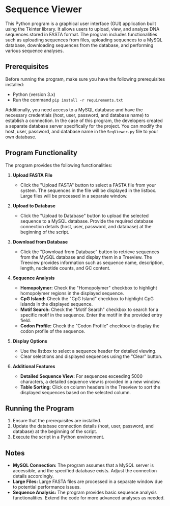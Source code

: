 # Sequence Viewer

This Python program is a graphical user interface (GUI) application built using the Tkinter library. It allows users to upload, view, and analyze DNA sequences stored in FASTA format. The program includes functionalities such as uploading sequences from files, uploading sequences to a MySQL database, downloading sequences from the database, and performing various sequence analyses.

## Prerequisites

Before running the program, make sure you have the following prerequisites installed:

- Python (version 3.x)
- Run the command ```pip install -r requirements.txt```

Additionally, you need access to a MySQL database and have the necessary credentials (host, user, password, and database name) to establish a connection. In the case of this program, the developers created a separate database server specifically for the project. You can modify the host, user, password, and database name in the ```SeqViewer.py``` file to your own database.

## Program Functionality

The program provides the following functionalities:

1. **Upload FASTA File**
   - Click the "Upload FASTA" button to select a FASTA file from your system. The sequences in the file will be displayed in the listbox. Large files will be processed in a separate window.

2. **Upload to Database**
   - Click the "Upload to Database" button to upload the selected sequence to a MySQL database. Provide the required database connection details (host, user, password, and database) at the beginning of the script.

3. **Download from Database**
   - Click the "Download from Database" button to retrieve sequences from the MySQL database and display them in a Treeview. The Treeview provides information such as sequence name, description, length, nucleotide counts, and GC content.

4. **Sequence Analysis**
   - **Homopolymer:** Check the "Homopolymer" checkbox to highlight homopolymer regions in the displayed sequence.
   - **CpG Island:** Check the "CpG Island" checkbox to highlight CpG islands in the displayed sequence.
   - **Motif Search:** Check the "Motif Search" checkbox to search for a specific motif in the sequence. Enter the motif in the provided entry field.
   - **Codon Profile:** Check the "Codon Profile" checkbox to display the codon profile of the sequence.

5. **Display Options**
   - Use the listbox to select a sequence header for detailed viewing.
   - Clear selections and displayed sequences using the "Clear" button.

6. **Additional Features**
   - **Detailed Sequence View:** For sequences exceeding 5000 characters, a detailed sequence view is provided in a new window.
   - **Table Sorting:** Click on column headers in the Treeview to sort the displayed sequences based on the selected column.

## Running the Program

1. Ensure that the prerequisites are installed.
2. Update the database connection details (host, user, password, and database) at the beginning of the script.
3. Execute the script in a Python environment.

## Notes

- **MySQL Connection:** The program assumes that a MySQL server is accessible, and the specified database exists. Adjust the connection details accordingly.
- **Large Files:** Large FASTA files are processed in a separate window due to potential performance issues.
- **Sequence Analysis:** The program provides basic sequence analysis functionalities. Extend the code for more advanced analyses as needed.
